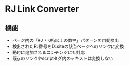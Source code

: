 # RJ Link Converter

## 機能

- ページ内の「RJ + 6桁以上の数字」パターンを自動検出
- 検出されたRJ番号をDLsiteの該当ページへのリンクに変換
- 動的に追加されるコンテンツにも対応
- 既存のリンクやscriptタグ内のテキストは変換しない